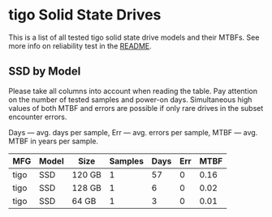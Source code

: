 tigo Solid State Drives
=======================

This is a list of all tested tigo solid state drive models and their MTBFs. See
more info on reliability test in the [README](https://github.com/linuxhw/SMART).

SSD by Model
------------

Please take all columns into account when reading the table. Pay attention on the
number of tested samples and power-on days. Simultaneous high values of both MTBF
and errors are possible if only rare drives in the subset encounter errors.

Days — avg. days per sample,
Err  — avg. errors per sample,
MTBF — avg. MTBF in years per sample.

| MFG       | Model              | Size   | Samples | Days  | Err   | MTBF   |
|-----------|--------------------|--------|---------|-------|-------|--------|
| tigo      | SSD                | 120 GB | 1       | 57    | 0     | 0.16   |
| tigo      | SSD                | 128 GB | 1       | 6     | 0     | 0.02   |
| tigo      | SSD                | 64 GB  | 1       | 3     | 0     | 0.01   |
